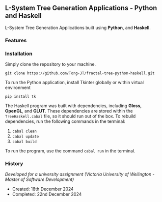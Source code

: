 ## L-System Tree Generation Applications - Python and Haskell

L-System Tree Generation Applications built using **Python**, and **Haskell**.

### Features



### Installation

Simply clone the repository to your machine.

```
git clone https://github.com/Tong-JT/fractal-tree-python-haskell.git
```
To run the Python application, install Tkinter globally or within virtual environment

```
pip install tk
```

The Haskell program was built with dependencies, including **Gloss**, **OpenGL**, and **GLUT**. These dependencies are stored within the `TreeHaskell.cabal` file, so it should run out of the box.
To rebuild dependencies, run the following commands in the terminal:

1. `cabal clean`
2. `cabal update`
3. `cabal build`

To run the program, use the command `cabal run` in the terminal.

### History
*Developed for a university assignment (Victoria University of Wellington - Master of Software Development)*

- Created: 18th December 2024
- Completed: 22nd December 2024
